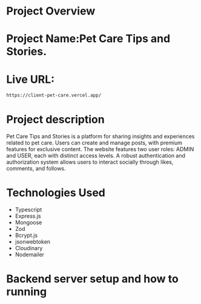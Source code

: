 # Project Overview

# Project Name:Pet Care Tips and Stories.

# Live URL:

```bash
https://client-pet-care.vercel.app/
```

# Project description

Pet Care Tips and Stories is a platform for sharing insights and experiences related to pet care. Users can create and manage posts, with premium features for exclusive content. The website features two user roles: ADMIN and USER, each with distinct access levels. A robust authentication and authorization system allows users to interact socially through likes, comments, and follows.

# Technologies Used

- Typescript 
- Express.js 
- Mongoose 
- Zod 
- Bcrypt.js
- jsonwebtoken 
- Cloudinary
- Nodemailer

# Backend server setup and how to running
